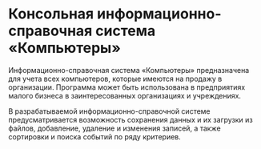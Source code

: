 # Консольная информационно-справочная система «Компьютеры»

Информационно-справочная система «Компьютеры» предназначена для учета всех компьютеров, которые имеются на продажу в организации. Программа может быть использована в предприятиях малого бизнеса в заинтересованных организациях и учреждениях.

В разрабатываемой информационно-справочной системе предусматривается возможность сохранения данных и их загрузки из файлов, добавление, удаление и изменения записей, а также сортировки и поиска событий по ряду критериев.
